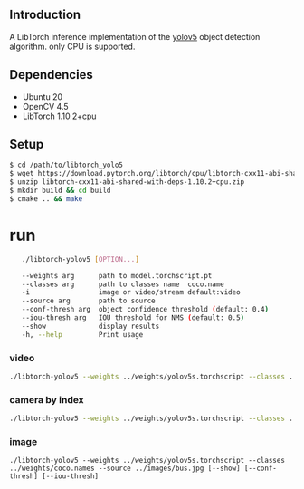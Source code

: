 ## Introduction

A LibTorch inference implementation of the [yolov5](https://github.com/ultralytics/yolov5) object detection algorithm. only CPU is supported.



## Dependencies

- Ubuntu 20
- OpenCV 4.5
- LibTorch 1.10.2+cpu




## Setup

```bash
$ cd /path/to/libtorch_yolo5
$ wget https://download.pytorch.org/libtorch/cpu/libtorch-cxx11-abi-shared-with-deps-1.10.2%2Bcpu.zip
$ unzip libtorch-cxx11-abi-shared-with-deps-1.10.2+cpu.zip
$ mkdir build && cd build
$ cmake .. && make
```





# run

```bash
   ./libtorch-yolov5 [OPTION...]

   --weights arg      path to model.torchscript.pt
   --classes arg      path to classes name  coco.name
   -i                 image or video/stream default:video
   --source arg       path to source
   --conf-thresh arg  object confidence threshold (default: 0.4)
   --iou-thresh arg   IOU threshold for NMS (default: 0.5)
   --show             display results
   -h, --help         Print usage
```


### video
```bash
./libtorch-yolov5 --weights ../weights/yolov5s.torchscript --classes ../weights/coco.names --source ../videos/t2.mp4 [--show] [--conf-thresh] [--iou-thresh]
```

### camera by index
```bash
./libtorch-yolov5 --weights ../weights/yolov5s.torchscript --classes ../weights/coco.names --source 0 [--show] [--conf-thresh] [--iou-thresh]
```


### image
```
./libtorch-yolov5 --weights ../weights/yolov5s.torchscript --classes ../weights/coco.names --source ../images/bus.jpg [--show] [--conf-thresh] [--iou-thresh]
```
